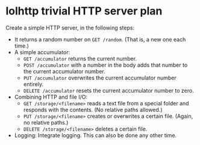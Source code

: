 # lolhttp trivial HTTP server plan

Create a simple HTTP server, in the following steps:
* It returns a random number on `GET /random`. (That is, a new one each time.)
* A simple accumulator:
  * `GET /accumulator` returns the current number.
  * `POST /accumulator` with a number in the body adds that number to the current accumulator number.
  * `PUT /accumulator` overwrites the current accumulator number entirely.
  * `DELETE /accumulator` resets the current accumulator number to zero.
* Combining HTTP and file I/O:
  * `GET /storage/<filename>` reads a text file from a special folder and responds with the contents. (No relative paths allowed.)
  * `PUT /storage/<filename>` creates or overwrites a certain file. (Again, no relative paths.)
  * `DELETE /storage/<filename>` deletes a certain file.
* Logging: Integrate logging. This can also be done any other time.
